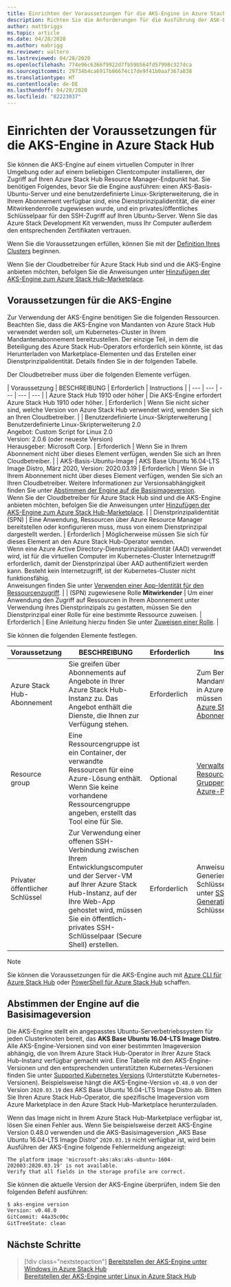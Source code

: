```yaml
---
title: Einrichten der Voraussetzungen für die AKS-Engine in Azure Stack Hub
description: Richten Sie die Anforderungen für die Ausführung der ASK-Engine in Ihrer Azure Stack Hub-Instanz ein.
author: mattbriggs
ms.topic: article
ms.date: 04/28/2020
ms.author: mabrigg
ms.reviewer: waltero
ms.lastreviewed: 04/28/2020
ms.openlocfilehash: 774e96c6366f9922d7fb59b564fd57998c327dca
ms.sourcegitcommit: 29734b4ca6917b86674c17de9f41b0aaf367a838
ms.translationtype: HT
ms.contentlocale: de-DE
ms.lasthandoff: 04/28/2020
ms.locfileid: "82223037"
---
```

# <a name="set-up-the-prerequisites-for-the-aks-engine-on-azure-stack-hub"></a>Einrichten der Voraussetzungen für die AKS-Engine in Azure Stack Hub

Sie können die AKS-Engine auf einem virtuellen Computer in Ihrer Umgebung oder auf einem beliebigen Clientcomputer installieren, der Zugriff auf Ihren Azure Stack Hub Resource Manager-Endpunkt hat. Sie benötigen Folgendes, bevor Sie die Engine ausführen: einen AKS-Basis-Ubuntu-Server und eine benutzerdefinierte Linux-Skripterweiterung, die in Ihrem Abonnement verfügbar sind, eine Dienstprinzipalidentität, die einer Mitwirkendenrolle zugewiesen wurde, und ein privates/öffentliches Schlüsselpaar für den SSH-Zugriff auf Ihren Ubuntu-Server. Wenn Sie das Azure Stack Development Kit verwenden, muss Ihr Computer außerdem den entsprechenden Zertifikaten vertrauen.

Wenn Sie die Voraussetzungen erfüllen, können Sie mit der [Definition Ihres Clusters](azure-stack-kubernetes-aks-engine-deploy-cluster.md) beginnen.

Wenn Sie der Cloudbetreiber für Azure Stack Hub sind und die AKS-Engine anbieten möchten, befolgen Sie die Anweisungen unter [Hinzufügen der AKS-Engine zum Azure Stack Hub-Marketplace](../operator/azure-stack-aks-engine.md).

## <a name="prerequisites-for-the-aks-engine"></a>Voraussetzungen für die AKS-Engine

Zur Verwendung der AKS-Engine benötigen Sie die folgenden Ressourcen. Beachten Sie, dass die AKS-Engine von Mandanten von Azure Stack Hub verwendet werden soll, um Kubernetes-Cluster in Ihrem Mandantenabonnement bereitzustellen. Der einzige Teil, in dem die Beteiligung des Azure Stack Hub-Operators erforderlich sein könnte, ist das Herunterladen von Marketplace-Elementen und das Erstellen einer Dienstprinzipalidentität. Details finden Sie in der folgenden Tabelle.

Der Cloudbetreiber muss über die folgenden Elemente verfügen.

| Voraussetzung | BESCHREIBUNG | Erforderlich | Instructions |
| --- | --- | --- | --- | --- |
| Azure Stack Hub 1910 oder höher | Die AKS-Engine erfordert Azure Stack Hub 1910 oder höher. | Erforderlich | Wenn Sie nicht sicher sind, welche Version von Azure Stack Hub verwendet wird, wenden Sie sich an Ihren Cloudbetreiber. |
| Benutzerdefinierte Linux-Skripterweiterung | Benutzerdefinierte Linux-Skripterweiterung 2.0<br>Angebot: Custom Script for Linux 2.0<br>Version: 2.0.6 (oder neueste Version)<br>Herausgeber: Microsoft Corp. | Erforderlich | Wenn Sie in Ihrem Abonnement nicht über dieses Element verfügen, wenden Sie sich an Ihren Cloudbetreiber. |
| AKS-Basis-Ubuntu-Image | AKS Base Ubuntu 16.04-LTS Image Distro, März 2020, Version: 2020.03.19 | Erforderlich | Wenn Sie in Ihrem Abonnement nicht über dieses Element verfügen, wenden Sie sich an Ihren Cloudbetreiber. Weitere Informationen zur Versionsabhängigkeit finden Sie unter [Abstimmen der Engine auf die Basisimageversion](#matching-engine-to-base-image-version).<br> Wenn Sie der Cloudbetreiber für Azure Stack Hub sind und die AKS-Engine anbieten möchten, befolgen Sie die Anweisungen unter [Hinzufügen der AKS-Engine zum Azure Stack Hub-Marketplace](../operator/azure-stack-aks-engine.md). |
| Dienstprinzipalidentität (SPN) |  Eine Anwendung, Ressourcen über Azure Resource Manager bereitstellen oder konfigurieren muss, muss von einem Dienstprinzipal dargestellt werden. | Erforderlich | Möglicherweise müssen Sie sich für dieses Element an den Azure Stack Hub-Operator wenden.<br>Wenn eine Azure Active Directory-Dienstprinzipalidentität (AAD) verwendet wird, ist für die virtuellen Computer im Kubernetes-Cluster Internetzugriff erforderlich, damit der Dienstprinzipal über AAD authentifiziert werden kann. Besteht kein Internetzugriff, ist der Kubernetes-Cluster nicht funktionsfähig.<br>Anweisungen finden Sie unter [Verwenden einer App-Identität für den Ressourcenzugriff](https://docs.microsoft.com/azure-stack/operator/azure-stack-create-service-principals). |
| (SPN) zugewiesene Rolle **Mitwirkender** | Um einer Anwendung den Zugriff auf Ressourcen in Ihrem Abonnement unter Verwendung ihres Dienstprinzipals zu gestatten, müssen Sie den Dienstprinzipal einer Rolle für eine bestimmte Ressource zuweisen. | Erforderlich | Eine Anleitung hierzu finden Sie unter [Zuweisen einer Rolle](https://docs.microsoft.com/azure-stack/operator/azure-stack-create-service-principals#assign-a-role). |


Sie können die folgenden Elemente festlegen.

| Voraussetzung | BESCHREIBUNG | Erforderlich | Instructions |
| --- | --- | --- | --- |
| Azure Stack Hub-Abonnement | Sie greifen über Abonnements auf Angebote in Ihrer Azure Stack Hub-Instanz zu. Das Angebot enthält die Dienste, die Ihnen zur Verfügung stehen. | Erforderlich | Zum Bereitstellen von Mandantenworkloads in Azure Stack Hub müssen Sie zuerst ein [Azure Stack Hub-Abonnement](https://docs.microsoft.com/azure-stack/user/azure-stack-subscribe-services) erhalten. |
| Resource group | Eine Ressourcengruppe ist ein Container, der verwandte Ressourcen für eine Azure-Lösung enthält. Wenn Sie keine vorhandene Ressourcengruppe angeben, erstellt das Tool eine für Sie. | Optional | [Verwalten von Azure Resource Manager-Gruppen mithilfe des Azure-Portals](https://docs.microsoft.com/azure/azure-resource-manager/manage-resource-groups-portal) |
| Privater öffentlicher Schlüssel | Zur Verwendung einer offenen SSH-Verbindung zwischen Ihrem Entwicklungscomputer und der Server-VM auf Ihrer Azure Stack Hub-Instanz, auf der Ihre Web-App gehostet wird, müssen Sie ein öffentlich-privates SSH-Schlüsselpaar (Secure Shell) erstellen. | Erforderlich | Anweisungen zum Generieren eines Schlüssels finden Sie unter [SSH Key Generation](https://docs.microsoft.com/azure-stack/user/azure-stack-dev-start-howto-ssh-public-key) (SSH-Schlüsselgenerierung).|


> [!Note]  
> Sie können die Voraussetzungen für die AKS-Engine auch mit [Azure CLI für Azure Stack Hub](https://docs.microsoft.com/azure-stack/user/azure-stack-version-profiles-azurecli2) oder [PowerShell für Azure Stack Hub](https://docs.microsoft.com/azure-stack/operator/azure-stack-powershell-install) schaffen.

## <a name="matching-engine-to-base-image-version"></a>Abstimmen der Engine auf die Basisimageversion

Die AKS-Engine stellt ein angepasstes Ubuntu-Serverbetriebssystem für jeden Clusterknoten bereit, das **AKS Base Ubuntu 16.04-LTS Image Distro**. Alle AKS-Engine-Versionen sind von einer bestimmten Imageversion abhängig, die von Ihrem Azure Stack Hub-Operator in Ihrer Azure Stack Hub-Instanz verfügbar gemacht wird. Eine Tabelle mit den AKS-Engine-Versionen und den entsprechenden unterstützten Kubernetes-Versionen finden Sie unter [Supported Kubernetes Versions](https://github.com/Azure/aks-engine/blob/master/docs/topics/azure-stack.md#supported-aks-engine-versions) (Unterstützte Kubernetes-Versionen). Beispielsweise hängt die AKS-Engine-Version `v0.48.0` von der Version `2020.03.19` des AKS Base Ubuntu 16.04-LTS Image Distro ab. Bitten Sie Ihren Azure Stack Hub-Operator, die spezifische Imageversion vom Azure Marketplace in den Azure Stack Hub-Marketplace herunterzuladen.

Wenn das Image nicht in Ihrem Azure Stack Hub-Marketplace verfügbar ist, lösen Sie einen Fehler aus. Wenn Sie beispielsweise derzeit AKS-Engine Version 0.48.0 verwenden und die AKS-Basisimageversion „AKS Base Ubuntu 16.04-LTS Image Distro“ `2020.03.19` nicht verfügbar ist, wird beim Ausführen der AKS-Engine folgende Fehlermeldung angezeigt: 

```Text  
The platform image 'microsoft-aks:aks:aks-ubuntu-1604-202003:2020.03.19' is not available. 
Verify that all fields in the storage profile are correct.
```

Sie können die aktuelle Version der AKS-Engine überprüfen, indem Sie den folgenden Befehl ausführen:

```bash  
$ aks-engine version
Version: v0.48.0
GitCommit: 44a35c00c
GitTreeState: clean
```

## <a name="next-steps"></a>Nächste Schritte

> [!div class="nextstepaction"]
> [Bereitstellen der AKS-Engine unter Windows in Azure Stack Hub](azure-stack-kubernetes-aks-engine-deploy-windows.md)  
> [Bereitstellen der AKS-Engine unter Linux in Azure Stack Hub](azure-stack-kubernetes-aks-engine-deploy-linux.md)